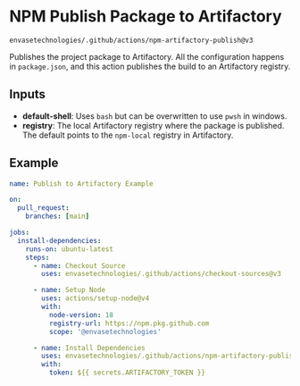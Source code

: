 # NPM Publish Package to Artifactory

`envasetechnologies/.github/actions/npm-artifactory-publish@v3`

Publishes the project package to Artifactory. All the configuration happens in `package.json`, and this action publishes the build to an Artifactory registry.

## Inputs
- **default-shell**: Uses `bash` but can be overwritten to use `pwsh` in windows.
- **registry**: The local Artifactory registry where the package is published. The default points to the `npm-local` registry in Artifactory.

## Example

```yaml
name: Publish to Artifactory Example

on:
  pull_request:
    branches: [main]

jobs:
  install-dependencies:
    runs-on: ubuntu-latest
    steps:
      - name: Checkout Source
        uses: envasetechnologies/.github/actions/checkout-sources@v3

      - name: Setup Node
        uses: actions/setup-node@v4
        with:
          node-version: 18
          registry-url: https://npm.pkg.github.com
          scope: '@envasetechnologies'

      - name: Install Dependencies
        uses: envasetechnologies/.github/actions/npm-artifactory-publish@v3
        with:
          token: ${{ secrets.ARTIFACTORY_TOKEN }}
```
